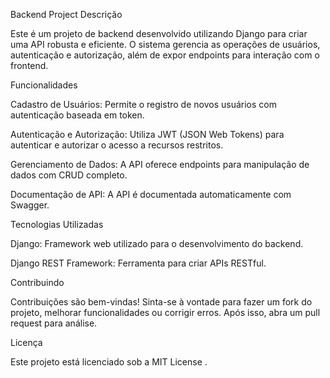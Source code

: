 Backend Project
Descrição

Este é um projeto de backend desenvolvido utilizando Django para criar uma API robusta e eficiente. O sistema gerencia as operações de usuários, autenticação e autorização, além de expor endpoints para interação com o frontend.

Funcionalidades

Cadastro de Usuários: Permite o registro de novos usuários com autenticação baseada em token.

Autenticação e Autorização: Utiliza JWT (JSON Web Tokens) para autenticar e autorizar o acesso a recursos restritos.

Gerenciamento de Dados: A API oferece endpoints para manipulação de dados com CRUD completo.

Documentação de API: A API é documentada automaticamente com Swagger.

Tecnologias Utilizadas

Django: Framework web utilizado para o desenvolvimento do backend.

Django REST Framework: Ferramenta para criar APIs RESTful.

Contribuindo

Contribuições são bem-vindas! Sinta-se à vontade para fazer um fork do projeto, melhorar funcionalidades ou corrigir erros. Após isso, abra um pull request para análise.

Licença

Este projeto está licenciado sob a MIT License
.

